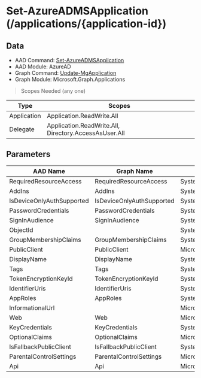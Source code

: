 # Set-AzureADMSApplication (/applications/{application-id})

## Data

+ AAD Command: [Set-AzureADMSApplication](https://docs.microsoft.com/en-us/powershell/module/AzureAD/Set-AzureADMSApplication)
+ AAD Module: AzureAD
+ Graph Command: [Update-MgApplication](https://docs.microsoft.com/en-us/powershell/module/Microsoft.Graph.Applications/Update-MgApplication)
+ Graph Module: Microsoft.Graph.Applications

> Scopes Needed (any one)

|Type|Scopes|
|---|---|
|Application|Application.ReadWrite.All|
|Delegate|Application.ReadWrite.All, Directory.AccessAsUser.All|

## Parameters

|AAD Name|Graph Name|AAD Type|Graph Type|Infos|
|---|---|---|---|---|
|RequiredResourceAccess|RequiredResourceAccess|System.Collections.Generic.List/Microsoft.Open.MSGraph.Model.RequiredResourceAccess|Microsoft.Graph.PowerShell.Models.IMicrosoftGraphRequiredResourceAccess[]||
|AddIns|AddIns|System.Collections.Generic.List/Microsoft.Open.MSGraph.Model.AddIn|Microsoft.Graph.PowerShell.Models.IMicrosoftGraphAddIn[]||
|IsDeviceOnlyAuthSupported|IsDeviceOnlyAuthSupported|System.Nullable/System.Boolean|System.Management.Automation.SwitchParameter||
|PasswordCredentials|PasswordCredentials|System.Collections.Generic.List/Microsoft.Open.MSGraph.Model.PasswordCredential|Microsoft.Graph.PowerShell.Models.IMicrosoftGraphPasswordCredential[]||
|SignInAudience|SignInAudience|System.String|System.String||
|ObjectId||System.String|||
|GroupMembershipClaims|GroupMembershipClaims|System.String|System.String||
|PublicClient|PublicClient|Microsoft.Open.MSGraph.Model.PublicClientApplication|Microsoft.Graph.PowerShell.Models.IMicrosoftGraphPublicClientApplication||
|DisplayName|DisplayName|System.String|System.String||
|Tags|Tags|System.Collections.Generic.List/System.String|System.String[]||
|TokenEncryptionKeyId|TokenEncryptionKeyId|System.String|System.String||
|IdentifierUris|IdentifierUris|System.Collections.Generic.List/System.String|System.String[]||
|AppRoles|AppRoles|System.Collections.Generic.List/Microsoft.Open.MSGraph.Model.AppRole|Microsoft.Graph.PowerShell.Models.IMicrosoftGraphAppRole[]||
|InformationalUrl||Microsoft.Open.MSGraph.Model.InformationalUrl|||
|Web|Web|Microsoft.Open.MSGraph.Model.WebApplication|Microsoft.Graph.PowerShell.Models.IMicrosoftGraphWebApplication||
|KeyCredentials|KeyCredentials|System.Collections.Generic.List/Microsoft.Open.MSGraph.Model.KeyCredential|Microsoft.Graph.PowerShell.Models.IMicrosoftGraphKeyCredential[]||
|OptionalClaims|OptionalClaims|Microsoft.Open.MSGraph.Model.OptionalClaims|Microsoft.Graph.PowerShell.Models.IMicrosoftGraphOptionalClaims||
|IsFallbackPublicClient|IsFallbackPublicClient|System.Nullable/System.Boolean|System.Management.Automation.SwitchParameter||
|ParentalControlSettings|ParentalControlSettings|Microsoft.Open.MSGraph.Model.ParentalControlSettings|Microsoft.Graph.PowerShell.Models.IMicrosoftGraphParentalControlSettings||
|Api|Api|Microsoft.Open.MSGraph.Model.ApiApplication|Microsoft.Graph.PowerShell.Models.IMicrosoftGraphApiApplication||

